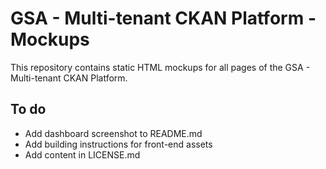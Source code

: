 # GSA - Multi-tenant CKAN Platform - Mockups

This repository contains static HTML mockups for all pages of the GSA - Multi-tenant CKAN Platform.

## To do

* Add dashboard screenshot to README.md
* Add building instructions for front-end assets
* Add content in LICENSE.md
